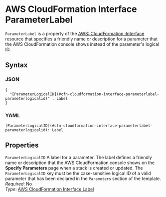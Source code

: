 # AWS CloudFormation Interface ParameterLabel<a name="aws-properties-cloudformation-interface-parameterlabel"></a>

`ParameterLabel` is a property of the [AWS::CloudFormation::Interface](aws-resource-cloudformation-interface.md) resource that specifies a friendly name or description for a parameter that the AWS CloudFormation console shows instead of the parameter's logical ID\.

## Syntax<a name="w6345ab1c19c15c15c27c27b5"></a>

### JSON<a name="aws-properties-cloudformation-interface-parameterlabel-syntax.json"></a>

```
{
  "[ParameterLogicalID](#cfn-cloudformation-interface-parameterlabel-parameterlogicalid)" : Label
}
```

### YAML<a name="aws-properties-cloudformation-interface-parameterlabel-syntax.yaml"></a>

```
[ParameterLogicalID](#cfn-cloudformation-interface-parameterlabel-parameterlogicalid): Label
```

## Properties<a name="w6345ab1c19c15c15c27c27b7"></a>

`ParameterLogicalID`  <a name="cfn-cloudformation-interface-parameterlabel-parameterlogicalid"></a>
A label for a parameter\. The label defines a friendly name or description that the AWS CloudFormation console shows on the **Specify Parameters** page when a stack is created or updated\. The `ParameterLogicalID` key must be the case\-sensitive logical ID of a valid parameter that has been declared in the `Parameters` section of the template\.  
*Required*: No  
*Type*: [AWS CloudFormation Interface Label](aws-properties-cloudformation-interface-label.md)